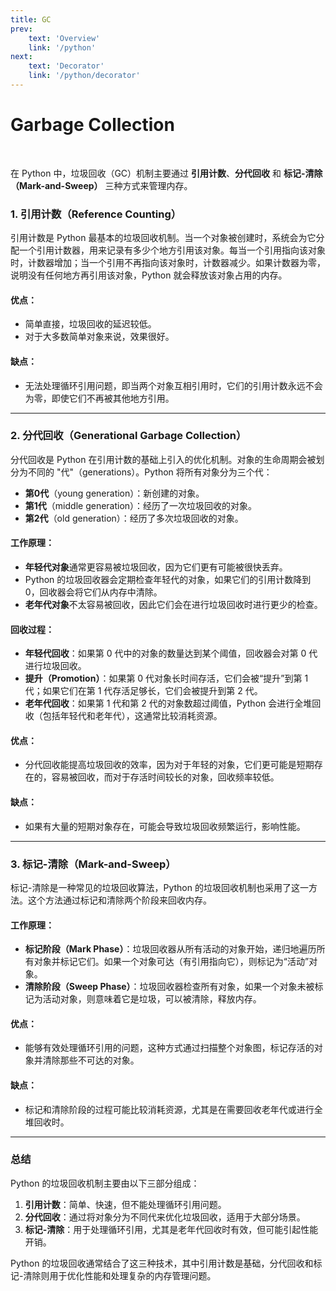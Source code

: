 ```yaml
---
title: GC
prev:
    text: 'Overview'
    link: '/python'
next:
    text: 'Decorator'
    link: '/python/decorator'
---
```


# Garbage Collection
<br>

在 Python 中，垃圾回收（GC）机制主要通过 **引用计数**、**分代回收** 和 **标记-清除（Mark-and-Sweep）** 三种方式来管理内存。

### 1. **引用计数（Reference Counting）**

引用计数是 Python 最基本的垃圾回收机制。当一个对象被创建时，系统会为它分配一个引用计数器，用来记录有多少个地方引用该对象。每当一个引用指向该对象时，计数器增加；当一个引用不再指向该对象时，计数器减少。如果计数器为零，说明没有任何地方再引用该对象，Python 就会释放该对象占用的内存。

#### **优点**：

- 简单直接，垃圾回收的延迟较低。
- 对于大多数简单对象来说，效果很好。

#### **缺点**：

- 无法处理循环引用问题，即当两个对象互相引用时，它们的引用计数永远不会为零，即使它们不再被其他地方引用。

---

### 2. **分代回收（Generational Garbage Collection）**

分代回收是 Python 在引用计数的基础上引入的优化机制。对象的生命周期会被划分为不同的 "代"（generations）。Python 将所有对象分为三个代：

- **第0代**（young generation）：新创建的对象。
- **第1代**（middle generation）：经历了一次垃圾回收的对象。
- **第2代**（old generation）：经历了多次垃圾回收的对象。

#### **工作原理**：

- **年轻代对象**通常更容易被垃圾回收，因为它们更有可能被很快丢弃。
- Python 的垃圾回收器会定期检查年轻代的对象，如果它们的引用计数降到 0，回收器会将它们从内存中清除。
- **老年代对象**不太容易被回收，因此它们会在进行垃圾回收时进行更少的检查。

#### **回收过程**：

- **年轻代回收**：如果第 0 代中的对象的数量达到某个阈值，回收器会对第 0 代进行垃圾回收。
- **提升（Promotion）**：如果第 0 代对象长时间存活，它们会被“提升”到第 1 代；如果它们在第 1 代存活足够长，它们会被提升到第 2 代。
- **老年代回收**：如果第 1 代和第 2 代的对象数超过阈值，Python 会进行全堆回收（包括年轻代和老年代），这通常比较消耗资源。

#### **优点**：

- 分代回收能提高垃圾回收的效率，因为对于年轻的对象，它们更可能是短期存在的，容易被回收，而对于存活时间较长的对象，回收频率较低。

#### **缺点**：

- 如果有大量的短期对象存在，可能会导致垃圾回收频繁运行，影响性能。

---

### 3. **标记-清除（Mark-and-Sweep）**

标记-清除是一种常见的垃圾回收算法，Python 的垃圾回收机制也采用了这一方法。这个方法通过标记和清除两个阶段来回收内存。

#### **工作原理**：

- **标记阶段（Mark Phase）**：垃圾回收器从所有活动的对象开始，递归地遍历所有对象并标记它们。如果一个对象可达（有引用指向它），则标记为“活动”对象。
- **清除阶段（Sweep Phase）**：垃圾回收器检查所有对象，如果一个对象未被标记为活动对象，则意味着它是垃圾，可以被清除，释放内存。

#### **优点**：

- 能够有效处理循环引用的问题，这种方式通过扫描整个对象图，标记存活的对象并清除那些不可达的对象。

#### **缺点**：

- 标记和清除阶段的过程可能比较消耗资源，尤其是在需要回收老年代或进行全堆回收时。

---

### **总结**

Python 的垃圾回收机制主要由以下三部分组成：

1. **引用计数**：简单、快速，但不能处理循环引用问题。
2. **分代回收**：通过将对象分为不同代来优化垃圾回收，适用于大部分场景。
3. **标记-清除**：用于处理循环引用，尤其是老年代回收时有效，但可能引起性能开销。

Python 的垃圾回收通常结合了这三种技术，其中引用计数是基础，分代回收和标记-清除则用于优化性能和处理复杂的内存管理问题。